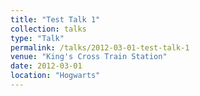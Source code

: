 ```yaml
---
title: "Test Talk 1"
collection: talks
type: "Talk"
permalink: /talks/2012-03-01-test-talk-1
venue: "King's Cross Train Station"
date: 2012-03-01
location: "Hogwarts"
---
```

